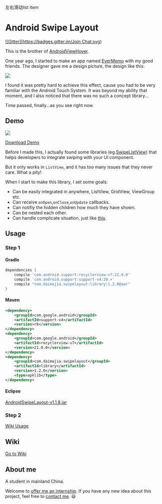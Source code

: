 左右滑动list item

# Android Swipe Layout

[![Gitter](https://badges.gitter.im/Join Chat.svg)](https://gitter.im/daimajia/AndroidSwipeLayout?utm_source=badge&utm_medium=badge&utm_campaign=pr-badge&utm_content=badge)

This is the brother of [AndroidViewHover](https://github.com/daimajia/AndroidViewHover).

One year ago, I started to make an app named [EverMemo](https://play.google.com/store/apps/details?id=com.zhan_dui.evermemo) with my good friends. The designer gave me a design picture, the design like this:

![](http://ww1.sinaimg.cn/mw690/610dc034jw1ejoquidvvsg208i0630u4.gif)

I found it was pretty hard to achieve this effect, cause you had to be very familiar with the Android Touch System. It was beyond my ability that moment, and I also noticed that there was no such a concept library...

Time passed, finally...as you see right now.

## Demo

![](http://ww2.sinaimg.cn/mw690/610dc034jw1ejoplapwtqg208n0e74dx.gif)

[Download Demo](https://github.com/daimajia/AndroidSwipeLayout/releases/download/v1.1.8/AndroidSwipeLayout-v1.1.8.apk)

Before I made this, I actually found some libraries (eg.[SwipeListView](https://github.com/47deg/android-swipelistview)) that helps developers to integrate swiping with your UI component. 

But it only works in `ListView`, and it has too many issues that they never care. What a pity!

When I start to make this library, I set some goals:

- Can be easily integrated in anywhere, ListView, GridView, ViewGroup etc.
- Can receive `onOpen`,`onClose`,`onUpdate` callbacks.
- Can notifiy the hidden children how much they have shown.
- Can be nested each other.
- Can handle complicate situation, just like [this](https://camo.githubusercontent.com/d145d9a9508b3d204b70882c05bc3d9bd433883c/687474703a2f2f7777312e73696e61696d672e636e2f6c617267652f3631306463303334677731656b686f6a7379326172673230386530366e6774312e676966).


## Usage

### Step 1
#### Gradle

```groovy
dependencies {
    compile 'com.android.support:recyclerview-v7:21.0.0'
    compile 'com.android.support:support-v4:20.+'
    compile "com.daimajia.swipelayout:library:1.2.0@aar"
}
```

#### Maven

```xml
<dependency>
	<groupId>com.google.android</groupId>
	<artifactId>support-v4</artifactId>
	<version>r6</version>
</dependency>
<dependency>
	<groupId>com.google.android</groupId>
	<artifactId>recyclerview-v7</artifactId>
	<version>21.0.0</version>
</dependency>
<dependency>
    <groupId>com.daimajia.swipelayout</groupId>
    <artifactId>library</artifactId>
    <version>1.2.0</version>
    <type>apklib</type>
</dependency>
```

#### Eclipse

[AndroidSwipeLayout-v1.1.8.jar](https://github.com/daimajia/AndroidSwipeLayout/releases/download/v1.1.8/AndroidSwipeLayout-v1.1.8.jar)

### Step 2

[Wiki Usage](https://github.com/daimajia/AndroidSwipeLayout/wiki/usage)

## Wiki

[Go to Wiki](https://github.com/daimajia/AndroidSwipeLayout/wiki)

## About me

A student in mainland China.

Welcome to [offer me an internship](mailto:daimajia@gmail.com). If you have any new idea about this project, feel free to [contact me](mailto:daimajia@gmail.com). :smiley:

